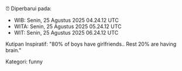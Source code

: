 ⏰ Diperbarui pada:
- WIB: Senin, 25 Agustus 2025 04.24.12 UTC
- WITA: Senin, 25 Agustus 2025 05.24.12 UTC
- WIT: Senin, 25 Agustus 2025 06.24.12 UTC

Kutipan Inspiratif:
"80% of boys have girlfriends.. Rest 20% are having brain."


Kategori: funny

